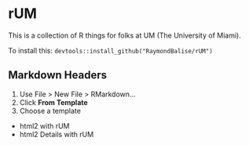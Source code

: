 # rUM
This is a collection of R things for folks at UM (The University of Miami).

To install this: `devtools::install_github("RaymondBalise/rUM")`

## Markdown Headers

1. Use File > New File > RMarkdown...
1. Click **From Template**
1. Choose a template
  + html2 with rUM
  + html2 Details with rUM
